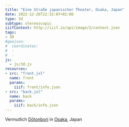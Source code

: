 ```yaml
---
title: "Eine Straße japanischer Theater, Osaka, Japan"
date: 2022-12-26T22:15:07+02:00
type: 3d
subtype: stereoscopic
iiifContext: http://iiif.io/api/image/2/context.json
tags:
- 3D
#geojson:
#  coordinates:
#  -
#  - 
js:
  - js/3d.js
resources:
- src: "front.jxl"
  name: front
  params:
    iiif: front/info.json
- src: "back.jxl"
  name: back
  params:
    iiif: back/info.json
---
```

Vermutlich [Dōtonbori](https://en.wikipedia.org/wiki/D%C5%8Dtonbori) in [Osaka](https://de.wikipedia.org/wiki/Osaka), Japan
